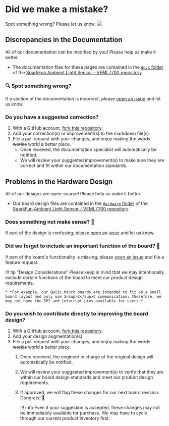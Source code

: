 # Did we make a mistake?

Spot something wrong? Please let us know. <a href="https://github.com/sparkfun/SparkFun_Ambient_Light_Sensor-VEML7700/issues" alt="Issues"><img src="https://img.shields.io/github/issues/sparkfun/SparkFun_Ambient_Light_Sensor-VEML7700.svg" /></a>


## Discrepancies in the Documentation

All of our documentation can be modified by you! Please help us make it better.

* The documentation files for these pages are contained in the [`docs` folder](https://github.com/sparkfun/SparkFun_Ambient_Light_Sensor-VEML7700/tree/main/docs) of the [SparkFun Ambient Light Sensor - VEML7700 repository](https://github.com/sparkfun/SparkFun_Ambient_Light_Sensor-VEML7700).

### 🔍 Spot something wrong?

If a section of the documentation is incorrect, please [open an issue](https://github.com/sparkfun/SparkFun_Ambient_Light_Sensor-VEML7700/issues) and let us know.

### Do you have a suggested correction?

1. With a GitHub account, [fork this repository](https://github.com/sparkfun/SparkFun_Ambient_Light_Sensor-VEML7700/fork).
2. Add your correction(s) or improvement(s) to the markdown file(s)
3. File a pull request with your changes, and enjoy making the ~~words~~ ~~worlds~~ world a better place.
	* Once received, the documentation specialist will automatically be notified.
	* We will review your suggested improvement(s) to make sure they are correct and fit within our documentation standards.

## Problems in the Hardware Design

All of our designs are open-source! Please help us make it better.

* Our board design files are contained in the [`Hardware` folder](https://github.com/sparkfun/SparkFun_Ambient_Light_Sensor-VEML7700/tree/main/Hardware) of the [SparkFun Ambient Light Sensor - VEML7700 repository](https://github.com/sparkfun/SparkFun_Ambient_Light_Sensor-VEML7700).

### Does something not make sense? 🤔

If part of the design is confusing, please [open an issue](https://github.com/sparkfun/SparkFun_Ambient_Light_Sensor-VEML7700/issues) and let us know.

### Did we forget to include an important function of the board? 🤦

If part of the board's functionality is missing, please [open an issue](https://github.com/sparkfun/SparkFun_Ambient_Light_Sensor-VEML7700/issues) and file a feature request.

!!! tip "Design Considerations"
	Please keep in mind that we may intentionally exclude certain functions of the board to meet our product design requirements.
	
	* *For example, our Qwiic Micro boards are intended to fit on a small board layout and only use I<sup>2</sup>C communication; therefore, we may not have the SPI and interrupt pins available for users.*


### Do you wish to contribute directly to improving the board design?

1. With a GitHub account, [fork this repository](https://github.com/sparkfun/SparkFun_Ambient_Light_Sensor-VEML7700/fork).
2. Add your design augmentation(s)
3. File a pull request with your changes, and enjoy making the ~~words~~ ~~worlds~~ world a better place.
	1. Once received, the engineer in charge of the original design will automatically be notified.
	2. We will review your suggested improvement(s) to verify that they are within our board design standards and meet our product design requirements.
	3. If approved, we will flag these changes for our next board revision. Congrats! 🍻

		!!! info
			Even if your suggestion is accepted, these changes may not be immediately available for purchase. We may have to cycle through our current product inventory first.